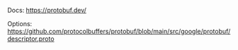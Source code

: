 
Docs:
https://protobuf.dev/

Options:
https://github.com/protocolbuffers/protobuf/blob/main/src/google/protobuf/descriptor.proto
